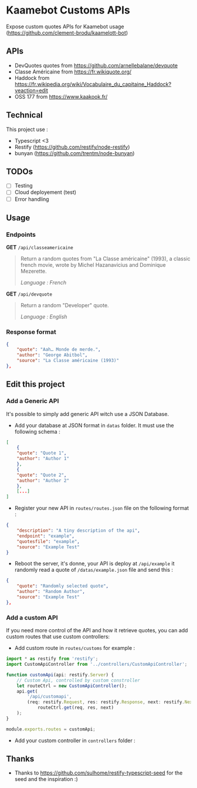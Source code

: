 # Kaamebot Customs APIs

Expose custom quotes APIs for Kaamebot usage (https://github.com/clement-brodu/kaamelott-bot)

## APIs

-   DevQuotes quotes from https://github.com/arnellebalane/devquote
-   Classe Américaine from https://fr.wikiquote.org/
-   Haddock from https://fr.wikipedia.org/wiki/Vocabulaire_du_capitaine_Haddock?veaction=edit
-   OSS 177 from https://www.kaakook.fr/

## Technical

This project use :

-   Typescript <3
-   Restify (https://github.com/restify/node-restify)
-   bunyan (https://github.com/trentm/node-bunyan)

## TODOs

-   [ ] Testing
-   [ ] Cloud deployement (test)
-   [ ] Error handling

## Usage

### Endpoints

**GET** `/api/classeamericaine`

> Return a random quotes from "La Classe américaine" (1993), a classic french movie, wrote by Michel Hazanavicius and Dominique Mezerette.
>
> _Language : French_

**GET** `/api/devquote`

> Return a random "Developer" quote.
>
> _Language : English_

### Response format

```json
{
	"quote": "Aah… Monde de merde.",
	"author": "George Abitbol",
	"source": "La Classe américaine (1993)"
},
```

## Edit this project

### Add a Generic API

It's possible to simply add generic API witch use a JSON Database.

-   Add your database at JSON format in `datas` folder. It must use the following schema :

```json
[
	{
	"quote": "Quote 1",
	"author": "Author 1"
	},
	{
	"quote": "Quote 2",
	"author": "Author 2"
	},
	[...]
]
```

-   Register your new API in `routes/routes.json` file on the following format :

```json
{
	"description": "A tiny description of the api",
	"endpoint": "example",
	"quotesfile": "example",
	"source": "Example Test"
}
```

-   Reboot the server, it's donne, your API is deploy at `/api/example` it randomly read a quote of `/datas/example.json` file and send this :

```json
{
	"quote": "Randomly selected quote",
	"author": "Random Author",
	"source": "Example Test"
},
```

### Add a custom API

If you need more control of the API and how it retrieve quotes, you can add custom routes that use custom controllers:

-   Add custom route in `routes/customs` for example :

```typescript
import * as restify from 'restify';
import CustomApiController from '../controllers/CustomApiController';

function customApi(api: restify.Server) {
	// Custom Api, controlled by custom constroller
	let routeCtrl = new CustomApiController();
	api.get(
		'/api/customapi',
		(req: restify.Request, res: restify.Response, next: restify.Next) =>
			routeCtrl.get(req, res, next)
	);
}

module.exports.routes = customApi;
```

-   Add your custom controller in `controllers` folder :

## Thanks

-   Thanks to https://github.com/sulhome/restify-typescript-seed for the seed and the inspiration :)
